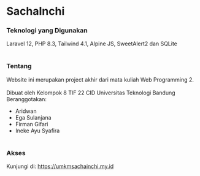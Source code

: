 # SachaInchi
### Teknologi yang Digunakan
Laravel 12, PHP 8.3, Tailwind 4.1, Alpine JS, SweetAlert2 dan SQLite
<br/><br/>
### Tentang
Website ini merupakan project akhir dari mata kuliah Web Programming 2. <br/><br/> 
Dibuat oleh Kelompok 8 TIF 22 CID Universitas Teknologi Bandung  
Beranggotakan: 
- Aridwan
- Ega Sulanjana
- Firman Gifari
- Ineke Ayu Syafira
<br/><br/>
### Akses
Kunjungi di: https://umkmsachainchi.my.id
